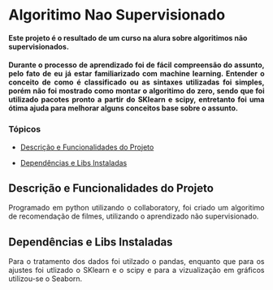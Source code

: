 
<h1>Algoritimo Nao Supervisionado</h1>

#### Este projeto é o resultado de um curso na alura sobre algoritimos não supervisionados.
<h4 align='justify'> Durante o processo de aprendizado foi de fácil compreensão do assunto, pelo fato de eu já estar familiarizado com machine learning. Entender o conceito de como é classificado ou as sintaxes utilizadas foi simples, porém não foi mostrado como montar o algoritimo do zero, sendo que foi utilizado pacotes pronto a partir do SKlearn e scipy, entretanto foi uma ótima ajuda para melhorar alguns conceitos base sobre o assunto.</h4>

### Tópicos 

* [Descrição e Funcionalidades do Projeto](#descrição-e-funcionalidades-do-projeto)

* [Dependências e Libs Instaladas](#dependências-e-libs-instaladas)

## Descrição e Funcionalidades do Projeto

<p align = 'justify'>Programado em python utilizando o collaboratory, foi criado um algoritimo de recomendação de filmes, utilizando o aprendizado não supervisionado.</p>

## Dependências e Libs Instaladas

<p align = 'justify'>Para o tratamento dos dados foi utilzado o pandas, enquanto que para os ajustes foi utlizado o SKlearn e o scipy e para a vizualização em gráficos utilizou-se o Seaborn. </p>
